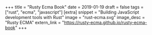 +++
title = "Rusty Ecma Book"
date = 2019-01-19
draft = false
tags = ["rust", "ecma", "javascript"]
[extra]
snippet = "Building JavaScript development tools with Rust"
image = "rust-ecma.svg"
image_desc = "Rusty ECMA"
extern_link = "https://rusty-ecma.github.io/rusty-ecma-book"
+++

